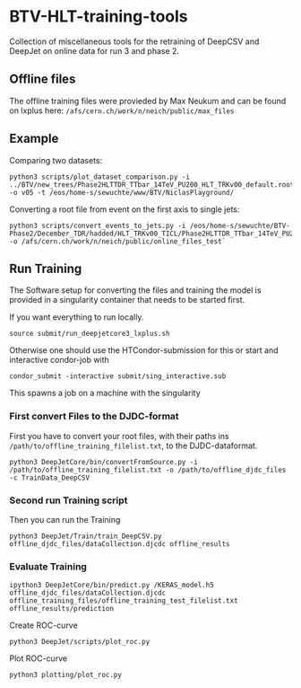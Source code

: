 # BTV-HLT-training-tools
Collection of miscellaneous tools for the retraining of DeepCSV and DeepJet on online data for run 3 and phase 2.

## Offline files

The offline training files were provieded by Max Neukum and can be found  on lxplus here:
`
/afs/cern.ch/work/n/neich/public/max_files
`


## Example

Comparing two datasets:

```shell
python3 scripts/plot_dataset_comparison.py -i ../BTV/new_trees/Phase2HLTTDR_TTbar_14TeV_PU200_HLT_TRKv00_default.root -o v05 -t /eos/home-s/sewuchte/www/BTV/NiclasPlayground/
```

Converting a root file from event on the first axis to single jets:

```shell
python3 scripts/convert_events_to_jets.py -i /eos/home-s/sewuchte/BTV-Phase2/December_TDR/hadded/HLT_TRKv00_TICL/Phase2HLTTDR_TTbar_14TeV_PU200_HLT_TRKv00_default.root -o /afs/cern.ch/work/n/neich/public/online_files_test`
```

## Run Training

The Software setup for converting the files and training the model is provided in a singularity container
that needs to be started first.

If you want everything to run locally.

```shell
source submit/run_deepjetcore3_lxplus.sh
```

Otherwise one should use the HTCondor-submission for this or start and interactive
condor-job with

```shell
condor_submit -interactive submit/sing_interactive.sub
```

This spawns a job on a machine with the singularity


### First convert Files to the DJDC-format

First you have to convert your root files, with their paths ins `/path/to/offline_training_filelist.txt`, to
the DJDC-dataformat.

```shell
python3 DeepJetCore/bin/convertFromSource.py -i /path/to/offline_training_filelist.txt -o /path/to/offline_djdc_files -c TrainData_DeepCSV
```

### Second run Training script

Then you can run the Training

```shell
python3 DeepJet/Train/train_DeepCSV.py offline_djdc_files/dataCollection.djcdc offline_results
```

### Evaluate Training


```shell
ipython3 DeepJetCore/bin/predict.py /KERAS_model.h5 offline_djdc_files/dataCollection.djcdc offline_training_files/offline_training_test_filelist.txt offline_results/prediction
```

Create ROC-curve

```shell
python3 DeepJet/scripts/plot_roc.py
```

Plot ROC-curve

```shell
python3 plotting/plot_roc.py
```
